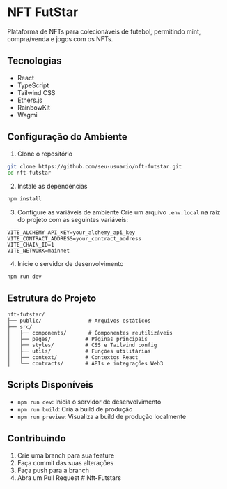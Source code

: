 # NFT FutStar

Plataforma de NFTs para colecionáveis de futebol, permitindo mint, compra/venda e jogos com os NFTs.

## Tecnologias

- React
- TypeScript
- Tailwind CSS
- Ethers.js
- RainbowKit
- Wagmi

## Configuração do Ambiente

1. Clone o repositório
```bash
git clone https://github.com/seu-usuario/nft-futstar.git
cd nft-futstar
```

2. Instale as dependências
```bash
npm install
```

3. Configure as variáveis de ambiente
Crie um arquivo `.env.local` na raiz do projeto com as seguintes variáveis:
```
VITE_ALCHEMY_API_KEY=your_alchemy_api_key
VITE_CONTRACT_ADDRESS=your_contract_address
VITE_CHAIN_ID=1
VITE_NETWORK=mainnet
```

4. Inicie o servidor de desenvolvimento
```bash
npm run dev
```

## Estrutura do Projeto

```
nft-futstar/
├── public/               # Arquivos estáticos
├── src/
│   ├── components/       # Componentes reutilizáveis
│   ├── pages/           # Páginas principais
│   ├── styles/          # CSS e Tailwind config
│   ├── utils/           # Funções utilitárias
│   ├── context/         # Contextos React
│   └── contracts/       # ABIs e integrações Web3
```

## Scripts Disponíveis

- `npm run dev`: Inicia o servidor de desenvolvimento
- `npm run build`: Cria a build de produção
- `npm run preview`: Visualiza a build de produção localmente

## Contribuindo

1. Crie uma branch para sua feature
2. Faça commit das suas alterações
3. Faça push para a branch
4. Abra um Pull Request # Nft-Futstars
